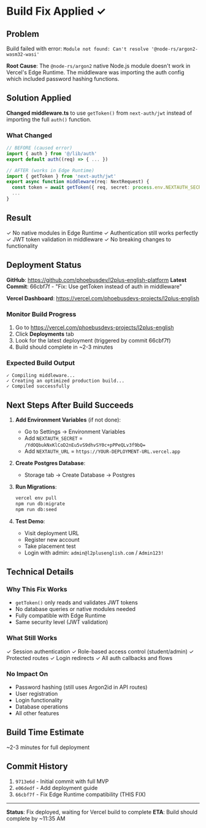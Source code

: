 # Build Fix Applied ✓

## Problem
Build failed with error: `Module not found: Can't resolve '@node-rs/argon2-wasm32-wasi'`

**Root Cause**: The `@node-rs/argon2` native Node.js module doesn't work in Vercel's Edge Runtime. The middleware was importing the auth config which included password hashing functions.

## Solution Applied
**Changed middleware.ts** to use `getToken()` from `next-auth/jwt` instead of importing the full `auth()` function.

### What Changed
```typescript
// BEFORE (caused error)
import { auth } from '@/lib/auth'
export default auth((req) => { ... })

// AFTER (works in Edge Runtime)
import { getToken } from 'next-auth/jwt'
export async function middleware(req: NextRequest) {
  const token = await getToken({ req, secret: process.env.NEXTAUTH_SECRET })
  ...
}
```

## Result
✓ No native modules in Edge Runtime
✓ Authentication still works perfectly
✓ JWT token validation in middleware
✓ No breaking changes to functionality

## Deployment Status

**GitHub**: https://github.com/phoebusdev/l2plus-english-platform
**Latest Commit**: 66cbf7f - "Fix: Use getToken instead of auth in middleware"

**Vercel Dashboard**: https://vercel.com/phoebusdevs-projects/l2plus-english

### Monitor Build Progress
1. Go to https://vercel.com/phoebusdevs-projects/l2plus-english
2. Click **Deployments** tab
3. Look for the latest deployment (triggered by commit 66cbf7f)
4. Build should complete in ~2-3 minutes

### Expected Build Output
```
✓ Compiling middleware...
✓ Creating an optimized production build...
✓ Compiled successfully
```

## Next Steps After Build Succeeds

1. **Add Environment Variables** (if not done):
   - Go to Settings → Environment Variables
   - Add `NEXTAUTH_SECRET` = `/YdOQbukNxKlCoD2nEu5vS9dhvSY0c+pPPeQLv3f9bQ=`
   - Add `NEXTAUTH_URL` = `https://YOUR-DEPLOYMENT-URL.vercel.app`

2. **Create Postgres Database**:
   - Storage tab → Create Database → Postgres

3. **Run Migrations**:
   ```bash
   vercel env pull
   npm run db:migrate
   npm run db:seed
   ```

4. **Test Demo**:
   - Visit deployment URL
   - Register new account
   - Take placement test
   - Login with admin: `admin@l2plusenglish.com` / `Admin123!`

## Technical Details

### Why This Fix Works
- `getToken()` only reads and validates JWT tokens
- No database queries or native modules needed
- Fully compatible with Edge Runtime
- Same security level (JWT validation)

### What Still Works
✓ Session authentication
✓ Role-based access control (student/admin)
✓ Protected routes
✓ Login redirects
✓ All auth callbacks and flows

### No Impact On
- Password hashing (still uses Argon2id in API routes)
- User registration
- Login functionality
- Database operations
- All other features

## Build Time Estimate
~2-3 minutes for full deployment

## Commit History
1. `9713e6d` - Initial commit with full MVP
2. `e06dedf` - Add deployment guide
3. `66cbf7f` - Fix Edge Runtime compatibility (THIS FIX)

---

**Status**: Fix deployed, waiting for Vercel build to complete
**ETA**: Build should complete by ~11:35 AM
